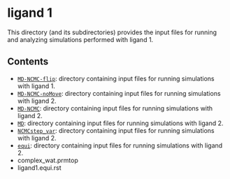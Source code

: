 # ligand 1
This directory (and its subdirectories) provides the input files for running and analyzing simulations performed with ligand 1.

## Contents

- [`MD-NCMC-flip`](MD-NCMC-flip): directory containing input files for running simulations with ligand 1.
- [`MD-NCMC-noMove`](MD-NCMC-noMove): directory containing input files for running simulations with ligand 2.
- [`MD-NCMC`](MD-NCMC): directory containing input files for running simulations with ligand 2.
- [`MD`](MD-NCMC-noMove): directory containing input files for running simulations with ligand 2.
- [`NCMCstep_var`](NCMCstep_var): directory containing input files for running simulations with ligand 2.
- [`equi`](equi): directory containing input files for running simulations with ligand 2.
- complex_wat.prmtop
- ligand1.equi.rst
